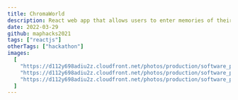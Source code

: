 ```yaml
---
title: ChromaWorld
description: React web app that allows users to enter memories of their travel adventures into an interactive map. 🏆 Won 'Lost Treasure Hack' at MapHacks, organised by MLH
date: 2022-03-29
github: maphacks2021
tags: ["reactjs"]
otherTags: ["hackathon"]
images:
  [
    "https://d112y698adiu2z.cloudfront.net/photos/production/software_photos/001/775/360/datas/gallery.jpg",
    "https://d112y698adiu2z.cloudfront.net/photos/production/software_photos/001/775/505/datas/gallery.jpg",
    "https://d112y698adiu2z.cloudfront.net/photos/production/software_photos/001/775/508/datas/gallery.jpg",
  ]
---
```

